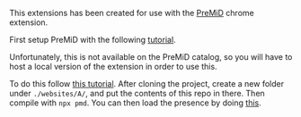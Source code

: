 This extensions has been created for use with the [PreMiD](https://chromewebstore.google.com/detail/premid/agjnjboanicjcpenljmaaigopkgdnihi) chrome extension.

First setup PreMiD with the following [tutorial](https://docs.premid.app/en/install).

Unfortunately, this is not available on the PreMiD catalog, so you will have to host a local version of the extension in order to use this.

To do this follow [this tutorial](https://docs.premid.app/en/dev/presence).
After cloning the project, create a new folder under `./websites/A/`, and put the contents of this repo in there. Then compile with `npx pmd`.  You can then load the presence by doing [this](https://docs.premid.app/en/dev/presence#loading-your-presence).

